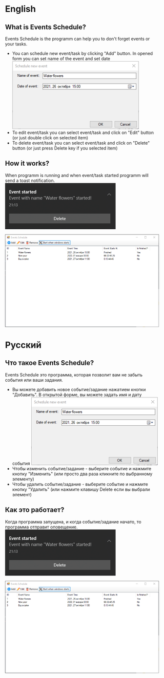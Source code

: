 # English #

## What is Events Schedule? ##
Events Schedule is the programm can help you to don't forget events or your tasks.

 * You can schedule new event/task by clicking "Add" button. In opened form you can set name of the event and set date
![Form](/images/1.png)
 * To edit event/task you can select event/task and click on "Edit" button (or just double click on selected item)
 * To delete event/task you can select event/task and click on "Delete" button (or just press Delete key if you selected item)

## How it works? ##

 When programm is running and when event/task started programm will send a toast notification.
  ![Notification](/images/3.png)

 ![Programm interface](/images/2.png)

# Русский #


## Что такое Events Schedule? ##
Events Schedule это программа, которая позволит вам не забыть события или ваши задания.

 * Вы можете добавить новое событие/задание нажатием кнопки "Добавить". В открытой форме, вы можете задать имя и дату события
![Form](/images/1.png)
 * Чтобы изменить событие/задание - выберите событие и нажмите кнопку "Изменить" (или просто два раза кликните по выбранному элементу)
 * Чтобы удалить событие/задание - выберите событие и нажмите кнопку "Удалить" (или нажмите клавишу Delete если вы выбрали элемент)

## Как это работает? ##

 Когда программа запущена, и когда событие/задание начато, то программа отправит оповещение.
  ![Notification](/images/3.png)

 ![Programm interface](/images/2.png)
